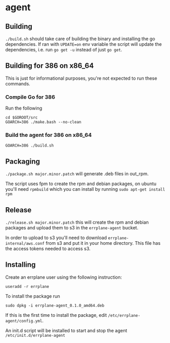 # agent

## Building

`./build.sh` should take care of building the binary and installing the go dependencies. If ran with `UPDATE=on` env variable
the script will update the dependencies, i.e. run `go get -u` instead of just `go get`.

## Building for 386 on x86_64

This is just for informational purposes, you're not expected to run these commands.

### Compile Go for 386

Run the following

```
cd $GOROOT/src
GOARCH=386 ./make.bash --no-clean
```

### Build the agent for 386 on x86_64

`GOARCH=386 ./build.sh`

## Packaging

`./package.sh major.minor.patch` will generate .deb files in out_rpm.

The script uses fpm to create the rpm and debian packages, on ubuntu you'll need `rpmbuild` which
you can install by running `sudo apt-get install rpm`

## Release

`./release.sh major.minor.patch` this will create the rpm and debian packages and upload them to s3
in the `errplane-agent` bucket.

In order to upload to s3 you'll need to download `errplane-internal/aws.conf` from s3 and put it
in your home directory. This file has the access tokens needed to access s3.

## Installing

Create an errplane user using the following instruction:

`useradd -r errplane`

To install the package run

`sudo dpkg -i errplane-agent_0.1.0_amd64.deb`

If this is the first time to install the package, edit `/etc/errplane-agent/config.yml`.

An init.d script will be installed to start and stop the agent `/etc/init.d/errplane-agent`
